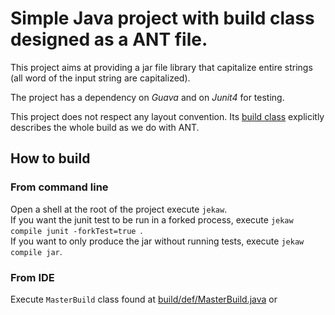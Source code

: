 # Simple Java project with build class designed as a ANT file.

This project aims at providing a jar file library that capitalize entire strings (all word of the input string are capitalized).

The project has a dependency on *Guava* and on *Junit4* for testing.

This project does not respect any layout convention. Its [build class](jeka/def/MasterBuild.java) explicitly describes the whole build as we do with ANT.

## How to build

### From command line
Open a shell at the root of the project execute `jekaw`. <br/>
If you want the junit test to be run in a forked process, execute `jekaw compile junit -forkTest=true `. <br/>
If you want to only produce the jar without running tests, execute `jekaw compile jar`.

### From IDE
Execute `MasterBuild` class found at [build/def/MasterBuild.java](jeka/def/MasterBuild.java) or <br/>

